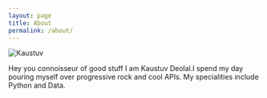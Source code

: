 ```yaml
---
layout: page
title: About
permalink: /about/
---
```


![Kaustuv](http://i.imgur.com/9NeHkXG.jpg)

Hey you connoisseur of good stuff I am Kaustuv Deolal.I spend my day pouring myself over progressive rock and cool APIs. 
My specialities include Python and Data. 




